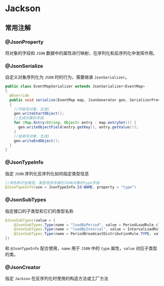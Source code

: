 # Jackson

## 常用注解

### @JsonProperty

将对象的字段和 `JSON` 数据中的属性进行映射，在序列化和反序列化中发挥作用。

### @JsonSerialize

自定义对象序列化为 `JSON` 时的行为，需要继承 `JsonSerializer`。

```java
public class EventMapSerializer extends JsonSerializer<EventMap>
{
  @Override
  public void serialize(EventMap map, JsonGenerator gen, SerializerProvider serializers) throws IOException
  {
    //开始写对象，生成{
    gen.writeStartObject();
    //生成对象的字段
    for (Map.Entry<String, Object> entry : map.entrySet()) {
      gen.writeObjectField(entry.getKey(), entry.getValue());
    }
    //结束写对象，生成}
    gen.writeEndObject();
  }
}
```

### @JsonTypeInfo

指定 `JSON` 序列化反序列化如何指定类型信息 

```java
//用名称识别类型，类型信息存储在JSON对象的type字段
@JsonTypeInfo(use = JsonTypeInfo.Id.NAME, property = "type")
```

### @JsonSubTypes

指定接口的子类型和它们的类型名称

```java
@JsonSubTypes(value = {
    @JsonSubTypes.Type(name = "loadByPeriod", value = PeriodLoadRule.class),
    @JsonSubTypes.Type(name = "loadByInterval", value = IntervalLoadRule.class),
    @JsonSubTypes.Type(name = PeriodBroadcastDistributionRule.TYPE, value = PeriodBroadcastDistributionRule.class)
})
```

和 `@JsonTypeInfo` 配合使用，`name` 用于 `JSON` 中的 `type` 属性，`value` 对应子类型的类。

### @JsonCreator

指定 `Jackson` 在反序列化时使用的构造方法或工厂方法
